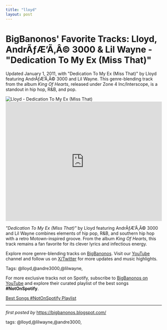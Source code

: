 ```yaml
---
title: "lloyd"
layout: post
---
```

<!-- Post Title -->
<h1 >BigBanonos' Favorite Tracks: Lloyd, AndrÃƒÆ’Ã‚Â© 3000 & Lil Wayne - "Dedication To My Ex (Miss That)"</h1> <!-- Introductory Text -->
<p >Updated January 1, 2011, with "Dedication To My Ex (Miss That)" by Lloyd featuring AndrÃƒÆ’Ã‚Â© 3000 and Lil Wayne. This genre-blending track from the album <em>King Of Hearts</em>, released under Zone 4 Inc/Interscope, is a standout in hip hop, R&B, and pop.</p> <!-- Featured Image -->
<div > <img src="https://i.ytimg.com/vi/CrQAdM581Pk/maxresdefault.jpg" alt="Lloyd - Dedication To My Ex (Miss That)" />
</div> <!-- YouTube Video Embed -->
<div > <iframe width="100%" height="385" src="https://www.youtube.com/embed/CrQAdM581Pk" title="Lloyd - Dedication To My Ex (Miss That) (Explicit) ft. Lil Wayne, AndrÃƒÆ’Ã‚Â© 3000" frameborder="0" allow="accelerometer; autoplay; clipboard-write; encrypted-media; gyroscope; picture-in-picture; web-share" referrerpolicy="strict-origin-when-cross-origin" allowfullscreen></iframe>
</div> <!-- Song Information -->
<div > <p><em>"Dedication To My Ex (Miss That)"</em> by Lloyd featuring AndrÃƒÆ’Ã‚Â© 3000 and Lil Wayne combines elements of hip pop, R&B, and southern hip hop with a retro Motown-inspired groove. From the album <em>King Of Hearts</em>, this track remains a fan favorite for its clever lyrics and infectious energy.</p>
</div> <!-- Footer Links -->
<div > <p>Explore more genre-blending tracks on <a href="https://bigbanonos.blogspot.com/" target="_blank">BigBanonos</a>. Visit our <a href="https://www.youtube.com/@BigBanonos" target="_blank">YouTube</a> channel and follow us on <a href="https://x.com/bigbanonos" target="_blank">X/Twitter</a> for more updates and music highlights.</p>
</div> <!-- Tags -->
<p >Tags: @lloyd,@andre3000,@lilwayne,</p>


<!--Subscribe and Playlist Links-->
<div>
    <p>For more exclusive tracks not on Spotify, subscribe to <a href="https://www.youtube.com/@BigBanonos" target="_blank">BigBanonos on YouTube</a> and explore their curated playlist of the best songs <strong>#NotOnSpotify</strong>.</p>
    <p><a href="https://www.youtube.com/playlist?list=PLtuNtuTatqI0kFahUCbtbfenC_ET5O_tr" target="_blank">Best Songs #NotOnSpotify Playlist<br /></a></p></div>

<hr />

<p><em>first posted by</em> <a href="https://bigbanonos.blogspot.com/" rel="noopener" target="_new">https://bigbanonos.blogspot.com/</a></p>

<p>tags: @lloyd,@lilwayne,@andre3000,</p>
